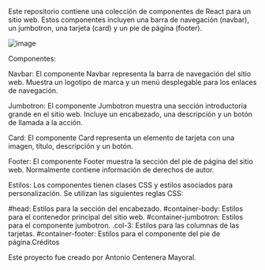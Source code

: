 Este repositorio contiene una colección de componentes de React para un sitio web. Estos componentes incluyen una barra de navegación (navbar), un jumbotron, una tarjeta (card) y un pie de página (footer).



![image](https://github.com/Toni369-vs/ReactLandingPage/assets/125910370/e6e2f4e0-6836-45e6-b0bd-b39d15621fe4)


Componentes:

Navbar:
El componente Navbar representa la barra de navegación del sitio web. Muestra un logotipo de marca y un menú desplegable para los enlaces de navegación.

Jumbotron:
El componente Jumbotron muestra una sección introductoria grande en el sitio web. Incluye un encabezado, una descripción y un botón de llamada a la acción.

Card:
El componente Card representa un elemento de tarjeta con una imagen, título, descripción y un botón.

Footer:
El componente Footer muestra la sección del pie de página del sitio web. Normalmente contiene información de derechos de autor.

Estilos:
Los componentes tienen clases CSS y estilos asociados para personalización. Se utilizan las siguientes reglas CSS:

#head: Estilos para la sección del encabezado.
#container-body: Estilos para el contenedor principal del sitio web.
#container-jumbotron: Estilos para el componente jumbotron.
.col-3: Estilos para las columnas de las tarjetas.
#container-footer: Estilos para el componente del pie de página.Créditos


Este proyecto fue creado por Antonio Centenera Mayoral.

